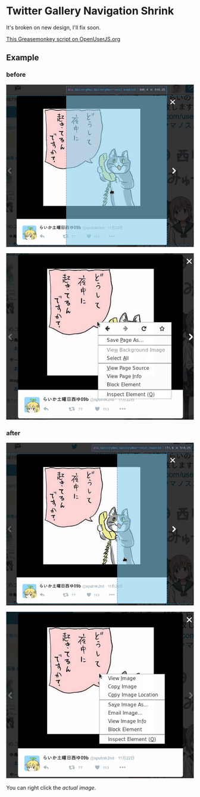 Twitter Gallery Navigation Shrink
=================================

It's broken on new design, I'll fix soon.

[This Greasemonkey script on OpenUserJS.org](https://openuserjs.org/scripts/aycabta/Twitter_Gallery_Nav_Shrink)

## Example

### before

![before DOM](before_dom.png)

![before right click](before_r_click.png)

### after

![after DOM](after_dom.png)

![after right click](after_r_click.png)

You can right click the *actual image*.
